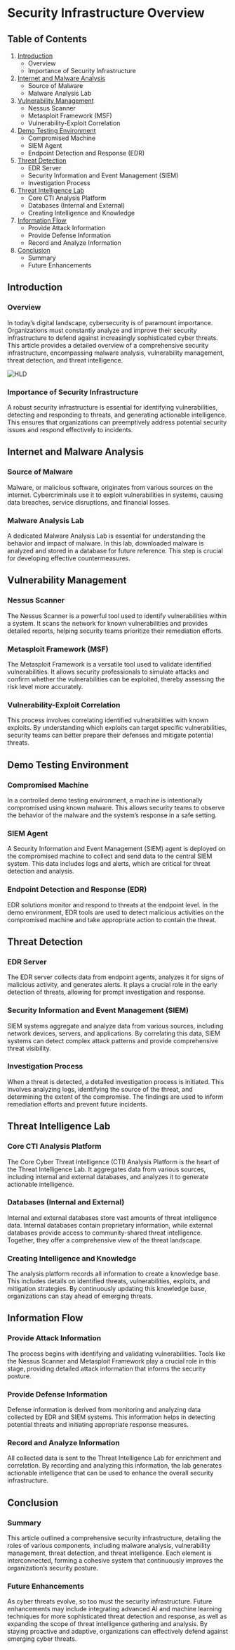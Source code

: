 # Security Infrastructure Overview

## Table of Contents

1. [Introduction](#introduction)
    - Overview
    - Importance of Security Infrastructure
2. [Internet and Malware Analysis](#internet-and-malware-analysis)
    - Source of Malware
    - Malware Analysis Lab
3. [Vulnerability Management](#vulnerability-management)
    - Nessus Scanner
    - Metasploit Framework (MSF)
    - Vulnerability-Exploit Correlation
4. [Demo Testing Environment](#demo-testing-environment)
    - Compromised Machine
    - SIEM Agent
    - Endpoint Detection and Response (EDR)
5. [Threat Detection](#threat-detection)
    - EDR Server
    - Security Information and Event Management (SIEM)
    - Investigation Process
6. [Threat Intelligence Lab](#threat-intelligence-lab)
    - Core CTI Analysis Platform
    - Databases (Internal and External)
    - Creating Intelligence and Knowledge
7. [Information Flow](#information-flow)
    - Provide Attack Information
    - Provide Defense Information
    - Record and Analyze Information
8. [Conclusion](#conclusion)
    - Summary
    - Future Enhancements

## Introduction

### Overview
In today’s digital landscape, cybersecurity is of paramount importance. Organizations must constantly analyze and improve their security infrastructure to defend against increasingly sophisticated cyber threats. This article provides a detailed overview of a comprehensive security infrastructure, encompassing malware analysis, vulnerability management, threat detection, and threat intelligence.

![HLD](./demo-lab-setup.jpg)

### Importance of Security Infrastructure
A robust security infrastructure is essential for identifying vulnerabilities, detecting and responding to threats, and generating actionable intelligence. This ensures that organizations can preemptively address potential security issues and respond effectively to incidents.

## Internet and Malware Analysis

### Source of Malware
Malware, or malicious software, originates from various sources on the internet. Cybercriminals use it to exploit vulnerabilities in systems, causing data breaches, service disruptions, and financial losses.

### Malware Analysis Lab
A dedicated Malware Analysis Lab is essential for understanding the behavior and impact of malware. In this lab, downloaded malware is analyzed and stored in a database for future reference. This step is crucial for developing effective countermeasures.

## Vulnerability Management

### Nessus Scanner
The Nessus Scanner is a powerful tool used to identify vulnerabilities within a system. It scans the network for known vulnerabilities and provides detailed reports, helping security teams prioritize their remediation efforts.

### Metasploit Framework (MSF)
The Metasploit Framework is a versatile tool used to validate identified vulnerabilities. It allows security professionals to simulate attacks and confirm whether the vulnerabilities can be exploited, thereby assessing the risk level more accurately.

### Vulnerability-Exploit Correlation
This process involves correlating identified vulnerabilities with known exploits. By understanding which exploits can target specific vulnerabilities, security teams can better prepare their defenses and mitigate potential threats.

## Demo Testing Environment

### Compromised Machine
In a controlled demo testing environment, a machine is intentionally compromised using known malware. This allows security teams to observe the behavior of the malware and the system’s response in a safe setting.

### SIEM Agent
A Security Information and Event Management (SIEM) agent is deployed on the compromised machine to collect and send data to the central SIEM system. This data includes logs and alerts, which are critical for threat detection and analysis.

### Endpoint Detection and Response (EDR)
EDR solutions monitor and respond to threats at the endpoint level. In the demo environment, EDR tools are used to detect malicious activities on the compromised machine and take appropriate action to contain the threat.

## Threat Detection

### EDR Server
The EDR server collects data from endpoint agents, analyzes it for signs of malicious activity, and generates alerts. It plays a crucial role in the early detection of threats, allowing for prompt investigation and response.

### Security Information and Event Management (SIEM)
SIEM systems aggregate and analyze data from various sources, including network devices, servers, and applications. By correlating this data, SIEM systems can detect complex attack patterns and provide comprehensive threat visibility.

### Investigation Process
When a threat is detected, a detailed investigation process is initiated. This involves analyzing logs, identifying the source of the threat, and determining the extent of the compromise. The findings are used to inform remediation efforts and prevent future incidents.

## Threat Intelligence Lab

### Core CTI Analysis Platform
The Core Cyber Threat Intelligence (CTI) Analysis Platform is the heart of the Threat Intelligence Lab. It aggregates data from various sources, including internal and external databases, and analyzes it to generate actionable intelligence.

### Databases (Internal and External)
Internal and external databases store vast amounts of threat intelligence data. Internal databases contain proprietary information, while external databases provide access to community-shared threat intelligence. Together, they offer a comprehensive view of the threat landscape.

### Creating Intelligence and Knowledge
The analysis platform records all information to create a knowledge base. This includes details on identified threats, vulnerabilities, exploits, and mitigation strategies. By continuously updating this knowledge base, organizations can stay ahead of emerging threats.

## Information Flow

### Provide Attack Information
The process begins with identifying and validating vulnerabilities. Tools like the Nessus Scanner and Metasploit Framework play a crucial role in this stage, providing detailed attack information that informs the security posture.

### Provide Defense Information
Defense information is derived from monitoring and analyzing data collected by EDR and SIEM systems. This information helps in detecting potential threats and initiating appropriate response measures.

### Record and Analyze Information
All collected data is sent to the Threat Intelligence Lab for enrichment and correlation. By recording and analyzing this information, the lab generates actionable intelligence that can be used to enhance the overall security infrastructure.

## Conclusion

### Summary
This article outlined a comprehensive security infrastructure, detailing the roles of various components, including malware analysis, vulnerability management, threat detection, and threat intelligence. Each element is interconnected, forming a cohesive system that continuously improves the organization’s security posture.

### Future Enhancements
As cyber threats evolve, so too must the security infrastructure. Future enhancements may include integrating advanced AI and machine learning techniques for more sophisticated threat detection and response, as well as expanding the scope of threat intelligence gathering and analysis. By staying proactive and adaptive, organizations can effectively defend against emerging cyber threats.
